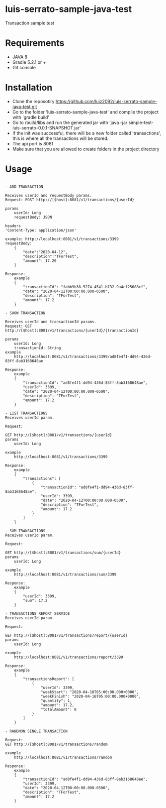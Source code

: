 # luis-serrato-sample-java-test
Transaction sample test

# Requirements
- JAVA 8
- Gradle 5.2.1 or +
- Git console 

# Installation
- Clone the reposotiry https://github.com/luiz2092/luis-serrato-sample-java-test.git
- Go to the folder 'luis-serrato-sample-java-test' and compile the project with 'gradle build'
- Go to /build/libs and run the generated jar with 'java -jar simple-test-luis-serrato-0.0.1-SNAPSHOT.jar'
- If the init was successful, there will be a new folder called 'transactions', this is where all the transactions will be stored.
- The api port is 8081
- Make sure that you are allowed to create folders in the project directory

# Usage
```` Operations ´´´´

- ADD TRANSACTION

Receives userId and requestBody params.
Request: POST http://[$host]:8081/v1/transactions/{userId}

params
    userId: Long
	requestBody: JSON

headers
'Content-Type: application/json' 

example: http://localhost:8081/v1/transactions/3399
requestBody:
	{
		"date":"2020-04-12",
		"description":"TForTest",
		"amount": 17.20
	}

Response:
	example
	{
		"transactionId": "fabb9b38-5274-4541-b732-9a4cf25688cf",
		"date": "2020-04-12T00:00:00.000-0500",
		"description": "TForTest",
		"amount": 17.2
	}

- SHOW TRANSACTION

Receives userId and transactionId params.
Request: GET http://[$host]:8081/v1/transactions/{userId}/{transactionId}

params 
	userId: Long
	transactionId: String
example
	http://localhost:8081/v1/transactions/3399/ad8fe4f1-dd94-436d-83ff-8ab3168648ae

Response:
	example
	{
		"transactionId": "ad8fe4f1-dd94-436d-83ff-8ab3168648ae",
		"userId": 3399,
		"date": "2020-04-12T00:00:00.000-0500",
		"description": "TForTest",
		"amount": 17.2
	}
	
- LIST TRANSACTIONS
Receives userId param.

Request:

GET http://[$host]:8081/v1/transactions/{userId}
params 
	userId: Long

example	
	http://localhost:8081/v1/transactions/3399
	
Response:
	example
	{
		"transactions": [
			{
				"transactionId": "ad8fe4f1-dd94-436d-83ff-8ab3168648ae",
				"userId": 3399,
				"date": "2020-04-12T00:00:00.000-0500",
				"description": "TForTest",
				"amount": 17.2
			}
		]
	}

- SUM TRANSACTIONS
Receives userId param.

Request:

GET http://[$host]:8081/v1/transactions/sum/{userId}
params 
	userId: Long

example
	http://localhost:8081/v1/transactions/sum/3399

Response:
	example	
	{
		"userId": 3399,
		"sum": 17.2
	}

- TRANSACTIONS REPORT SERVICE
Receives userId param.

Request:

GET http://[$host]:8081/v1/transactions/report/{userId}
params 
	userId: Long

example
	http://localhost:8081/v1/transactions/report/3399
	
Response:
	example	
	{
		"transactionsReport": [
			{
				"userId": 3399,
				"weekStart": "2020-04-10T05:00:00.000+0000",
				"weekFinish": "2020-04-16T05:00:00.000+0000",
				"quantity": 1,
				"amount": 17.2,
				"totalAmount": 0
			}
		]
	}
	
- RANDMON SINGLE TRANSACTION

Request:
GET http://[$host]:8081/v1/transactions/random

example
	http://localhost:8081/v1/transactions/random
	
Response:
	example		
	{
		"transactionId": "ad8fe4f1-dd94-436d-83ff-8ab3168648ae",
		"userId": 3399,
		"date": "2020-04-12T00:00:00.000-0500",
		"description": "TForTest",
		"amount": 17.2
	}
